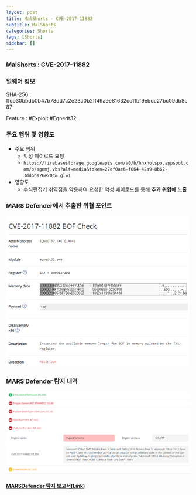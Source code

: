 ```yaml
---
layout: post
title: MalShorts - CVE-2017-11882
subtitle: MalShorts
categories: Shorts
tags: [Shorts]
sidebar: []
---
```

### MalShorts : CVE-2017-11882

### **멀웨어 정보**

SHA-256 : ffcb30bbdb0b47b78dd7c2e23c0b2ff49a9e81632cc11bf9ebdc27bc09db8c87

Feature : #Exploit #Eqnedt32



### 주요 행위 및 영향도

- 주요 행위
    - 악성 페이로드 요청
    - `https://firebasestorage.googleapis.com/v0/b/hhxholspo.appspot.com/o/agnmj.vbs?alt=media&token=27ef0ac6-f664-42a9-8b62-3ddbba26e20c&_gl=1`
- 영향도
    - 수식편집기 취약점을 악용하여 요청한 악성 페이로드를 통해 **추가 위협에 노출**



### **MARS Defender에서 추출한 위협 포인트**

![image-20230918-052249.png](/assets/images/MalShorts-CVE-2017-11882/image-20230918-052249.png)


### **MARS Defender 탐지 내역**

![image-20230918-052354.png](/assets/images/MalShorts-CVE-2017-11882/image-20230918-052354.png)
#### [MARSDefender 탐지 보고서(Link)](https://marsdefender.seculetter.com/?hash=ffcb30bbdb0b47b78dd7c2e23c0b2ff49a9e81632cc11bf9ebdc27bc09db8c87)